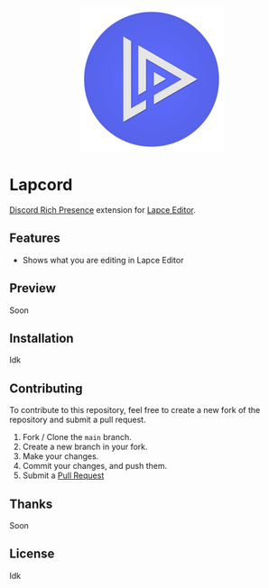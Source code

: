 <p align="center">
  <a href="" target="_blank" rel="noopener noreferrer">
    <img width="256" src="./lapcord-logo.png" alt="Lapcord Logo">
  </a>
</p>

# Lapcord

[Discord Rich Presence](https://discord.com/rich-presence) extension for [Lapce Editor](https://lapce.dev/).

## Features

- Shows what you are editing in Lapce Editor

## Preview

Soon

## Installation

Idk

## Contributing

To contribute to this repository, feel free to create a new fork of the repository and submit a pull request.

1. Fork / Clone the `main` branch.
2. Create a new branch in your fork.
3. Make your changes.
4. Commit your changes, and push them.
5. Submit a [Pull Request](https://github.com/dzlib/lapcord/pulls)

## Thanks

Soon

## License

Idk
